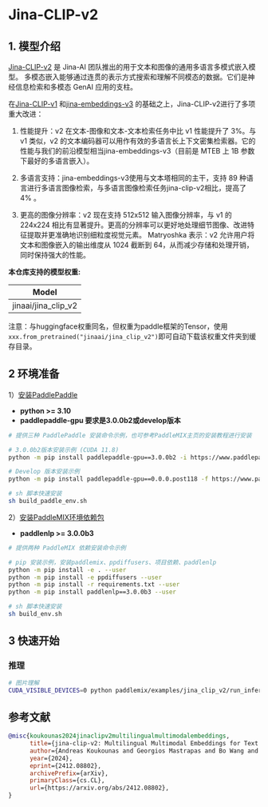 # Jina-CLIP-v2

## 1. 模型介绍

[Jina-CLIP-v2](https://huggingface.co/jinaai/jina-clip-v2) 是 Jina-AI 团队推出的用于文本和图像的通用多语言多模式嵌入模型。
多模态嵌入能够通过连贯的表示方式搜索和理解不同模态的数据。它们是神经信息检索和多模态 GenAI 应用的支柱。

在[Jina-CLIP-v1](https://huggingface.co/jinaai/jina-clip-v1) 和[jina-embeddings-v3](https://huggingface.co/jinaai/jina-embeddings-v3) 的基础之上，Jina-CLIP-v2进行了多项重大改进：


1. 性能提升：v2 在文本-图像和文本-文本检索任务中比 v1 性能提升了 3%。与 v1 类似，v2 的文本编码器可以用作有效的多语言长上下文密集检索器。它的性能与我们的前沿模型相当jina-embeddings-v3（目前是 MTEB 上 1B 参数下最好的多语言嵌入）。

2. 多语言支持：jina-embeddings-v3使用与文本塔相同的主干，支持 89 种语言进行多语言图像检索，与多语言图像检索任务jina-clip-v2相比，提高了 4% 。   

3. 更高的图像分辨率：v2 现在支持 512x512 输入图像分辨率，与 v1 的 224x224 相比有显著提升。更高的分辨率可以更好地处理细节图像、改进特征提取并更准确地识别细粒度视觉元素。
Matryoshka 表示：v2 允许用户将文本和图像嵌入的输出维度从 1024 截断到 64，从而减少存储和处理开销，同时保持强大的性能。

**本仓库支持的模型权重:**

| Model              |
|--------------------|
| jinaai/jina_clip_v2 |

注意：与huggingface权重同名，但权重为paddle框架的Tensor，使用`xxx.from_pretrained("jinaai/jina_clip_v2")`即可自动下载该权重文件夹到缓存目录。


## 2 环境准备

1）[安装PaddlePaddle](https://github.com/PaddlePaddle/PaddleMIX?tab=readme-ov-file#3-%EF%B8%8F%E5%AE%89%E8%A3%85paddlepaddle)
- **python >= 3.10**
- **paddlepaddle-gpu 要求是3.0.0b2或develop版本**
```bash
# 提供三种 PaddlePaddle 安装命令示例，也可参考PaddleMIX主页的安装教程进行安装

# 3.0.0b2版本安装示例 (CUDA 11.8)
python -m pip install paddlepaddle-gpu==3.0.0b2 -i https://www.paddlepaddle.org.cn/packages/stable/cu118/

# Develop 版本安装示例
python -m pip install paddlepaddle-gpu==0.0.0.post118 -f https://www.paddlepaddle.org.cn/whl/linux/gpu/develop.html

# sh 脚本快速安装
sh build_paddle_env.sh
```

2）[安装PaddleMIX环境依赖包](https://github.com/PaddlePaddle/PaddleMIX?tab=readme-ov-file#3-%EF%B8%8F%E5%AE%89%E8%A3%85paddlepaddle)
- **paddlenlp >= 3.0.0b3**

```bash
# 提供两种 PaddleMIX 依赖安装命令示例

# pip 安装示例，安装paddlemix、ppdiffusers、项目依赖、paddlenlp
python -m pip install -e . --user
python -m pip install -e ppdiffusers --user
python -m pip install -r requirements.txt --user
python -m pip install paddlenlp==3.0.0b3 --user

# sh 脚本快速安装
sh build_env.sh
```

## 3 快速开始

### 推理
```bash
# 图片理解
CUDA_VISIBLE_DEVICES=0 python paddlemix/examples/jina_clip_v2/run_inference.py \
```

## 参考文献
```BibTeX
@misc{koukounas2024jinaclipv2multilingualmultimodalembeddings,
      title={jina-clip-v2: Multilingual Multimodal Embeddings for Text and Images}, 
      author={Andreas Koukounas and Georgios Mastrapas and Bo Wang and Mohammad Kalim Akram and Sedigheh Eslami and Michael Günther and Isabelle Mohr and Saba Sturua and Scott Martens and Nan Wang and Han Xiao},
      year={2024},
      eprint={2412.08802},
      archivePrefix={arXiv},
      primaryClass={cs.CL},
      url={https://arxiv.org/abs/2412.08802}, 
}
```